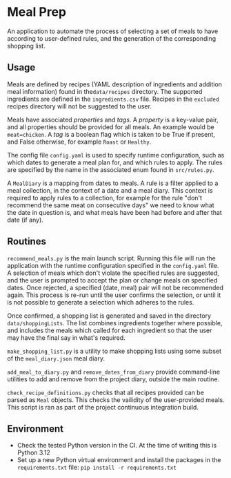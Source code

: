 # Meal Prep

An application to automate the process of selecting a set of meals to have according to user-defined rules, and
the generation of the corresponding shopping list.

## Usage

Meals are defined by recipes (YAML description of ingredients and addition meal information) found in the`data/recipes`
directory. The supported ingredients are defined in the `ingredients.csv` file. Recipes in the `excluded` recipes
directory will not be suggested to the user.

Meals have associated *properties* and *tags*. A *property* is a key-value pair, and all properties should be provided
for all meals. An example would be `meat=chicken`. A *tag* is a boolean flag which is taken to be True if present, and
False otherwise, for example `Roast` or `Healthy`.

The config file `config.yaml` is used to specify runtime configuration, such as which dates to generate a meal plan for,
and which rules to apply. The rules are specified by the name in the associated enum found in `src/rules.py`.

A `MealDiary` is a mapping from dates to meals. A rule is a filter applied to a meal collection, in the context of a date
and a meal diary. This context is required to apply rules to a collection, for example for the rule "don't recommend the
same meat on consecutive days" we need to know what the date in question is, and what meals have been had before and after
that date (if any).

## Routines

`recommend_meals.py` is the main launch script. Running this file will run the application with the runtime configuration
specified in the `config.yaml` file. A selection of meals which don't violate the specified rules are suggested, and the
user is prompted to accept the plan or change meals on specified dates. Once rejected, a specified (date, meal) pair will
not be recommended again. This process is re-run until the user confirms the selection, or until it is not possible to
generate a selection which adheres to the rules.

Once confirmed, a shopping list is generated and saved in the directory `data/shoppingLists`. The list combines ingredients
together where possible, and includes the meals which called for each ingredient so that the user may have the final say in
what's required.

`make_shopping_list.py` is a utility to make shopping lists using some subset of the `meal_diary.json` meal diary.

`add_meal_to_diary.py` and `remove_dates_from_diary` provide command-line utilities to add and remove from the project
diary, outside the main routine.

`check_recipe_definitions.py` checks that all recipes provided can be parsed as `Meal` objects. This checks the vailidity
of the user-provided meals. This script is ran as part of the project continuous integration build.

## Environment

* Check the tested Python version in the CI. At the time of writing this is Python 3.12
* Set up a new Python virtual environment and install the packages in the `requirements.txt` file: `pip install -r requirements.txt`
